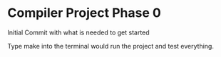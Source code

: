 Compiler Project Phase 0
================
Initial Commit with what is needed to get started

Type make into the terminal would run the project and test everything.
